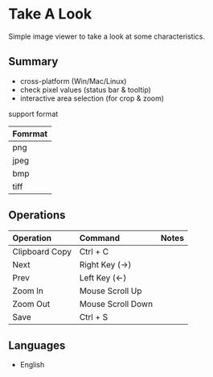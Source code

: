 Take A Look
==============

Simple image viewer to take a look at some characteristics.


## Summary
 - cross-platform (Win/Mac/Linux)
 - check pixel values (status bar & tooltip)
 - interactive area selection (for crop & zoom)

support format

|    Fomrmat     |
|:---------------|
| png            |
| jpeg           |
| bmp            |
| tiff           |



## Operations
|    Operation   |      Command       | Notes          |
|:---------------|:-------------------|:---------------|
| Clipboard Copy | Ctrl + C           |                |
| Next           | Right Key (→)      |                |
| Prev           | Left Key  (←)      |                |
| Zoom In        | Mouse Scroll Up    |                |
| Zoom Out       | Mouse Scroll Down  |                |
| Save           | Ctrl + S           |                |



## Languages
 - English

